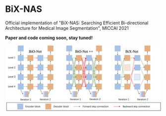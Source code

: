 # BiX-NAS
Official implementation of "BiX-NAS: Searching Efficient Bi-directional Architecture for Medical Image Segmentation", MICCAI 2021

**Paper and code coming soon, stay tuned!**

![BiX-NAS](./teaser.png)
